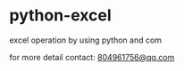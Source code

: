 # python-excel
excel operation by using python and com


for more detail contact:
    804961756@qq.com
